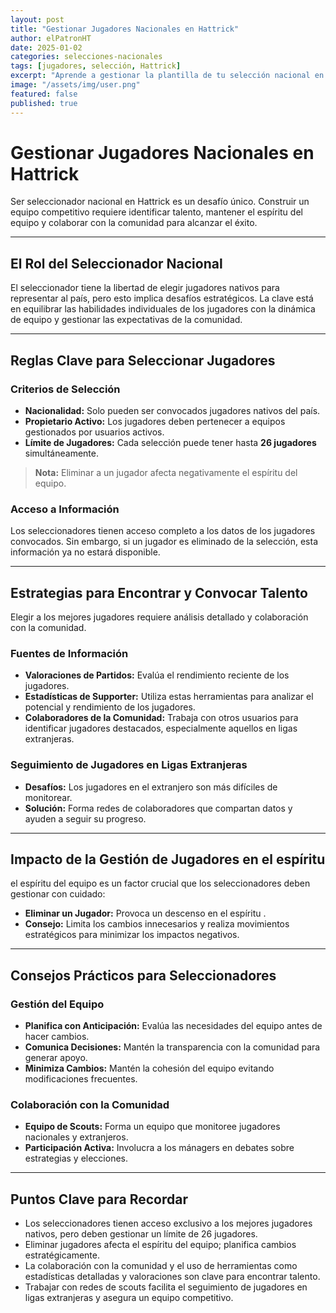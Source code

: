 ```yaml
---
layout: post
title: "Gestionar Jugadores Nacionales en Hattrick"
author: elPatronHT
date: 2025-01-02
categories: selecciones-nacionales
tags: [jugadores, selección, Hattrick]
excerpt: "Aprende a gestionar la plantilla de tu selección nacional en Hattrick y selecciona a los mejores talentos."
image: "/assets/img/user.png"
featured: false
published: true
---
```


# Gestionar Jugadores Nacionales en Hattrick

Ser seleccionador nacional en Hattrick es un desafío único. Construir un equipo competitivo requiere identificar talento, mantener el espíritu del equipo y colaborar con la comunidad para alcanzar el éxito.

---

## El Rol del Seleccionador Nacional

El seleccionador tiene la libertad de elegir jugadores nativos para representar al país, pero esto implica desafíos estratégicos. La clave está en equilibrar las habilidades individuales de los jugadores con la dinámica de equipo y gestionar las expectativas de la comunidad.

---

## Reglas Clave para Seleccionar Jugadores

### Criterios de Selección

- **Nacionalidad:** Solo pueden ser convocados jugadores nativos del país.
- **Propietario Activo:** Los jugadores deben pertenecer a equipos gestionados por usuarios activos.
- **Límite de Jugadores:** Cada selección puede tener hasta **26 jugadores** simultáneamente.

> **Nota:** Eliminar a un jugador afecta negativamente el espíritu del equipo.

### Acceso a Información

Los seleccionadores tienen acceso completo a los datos de los jugadores convocados. Sin embargo, si un jugador es eliminado de la selección, esta información ya no estará disponible.

---

## Estrategias para Encontrar y Convocar Talento

Elegir a los mejores jugadores requiere análisis detallado y colaboración con la comunidad.

### Fuentes de Información

- **Valoraciones de Partidos:** Evalúa el rendimiento reciente de los jugadores.
- **Estadísticas de Supporter:** Utiliza estas herramientas para analizar el potencial y rendimiento de los jugadores.
- **Colaboradores de la Comunidad:** Trabaja con otros usuarios para identificar jugadores destacados, especialmente aquellos en ligas extranjeras.

### Seguimiento de Jugadores en Ligas Extranjeras

- **Desafíos:** Los jugadores en el extranjero son más difíciles de monitorear.
- **Solución:** Forma redes de colaboradores que compartan datos y ayuden a seguir su progreso.

---

## Impacto de la Gestión de Jugadores en el espíritu

el espíritu del equipo es un factor crucial que los seleccionadores deben gestionar con cuidado:

- **Eliminar un Jugador:** Provoca un descenso en el espíritu .
- **Consejo:** Limita los cambios innecesarios y realiza movimientos estratégicos para minimizar los impactos negativos.

---

## Consejos Prácticos para Seleccionadores

### Gestión del Equipo

- **Planifica con Anticipación:** Evalúa las necesidades del equipo antes de hacer cambios.
- **Comunica Decisiones:** Mantén la transparencia con la comunidad para generar apoyo.
- **Minimiza Cambios:** Mantén la cohesión del equipo evitando modificaciones frecuentes.

### Colaboración con la Comunidad

- **Equipo de Scouts:** Forma un equipo que monitoree jugadores nacionales y extranjeros.
- **Participación Activa:** Involucra a los mánagers en debates sobre estrategias y elecciones.

---

## Puntos Clave para Recordar

- Los seleccionadores tienen acceso exclusivo a los mejores jugadores nativos, pero deben gestionar un límite de 26 jugadores.
- Eliminar jugadores afecta el espíritu del equipo; planifica cambios estratégicamente.
- La colaboración con la comunidad y el uso de herramientas como estadísticas detalladas y valoraciones son clave para encontrar talento.
- Trabajar con redes de scouts facilita el seguimiento de jugadores en ligas extranjeras y asegura un equipo competitivo.
